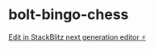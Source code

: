 # bolt-bingo-chess

[Edit in StackBlitz next generation editor ⚡️](https://stackblitz.com/~/github.com/donvito/bolt-bingo-chess)